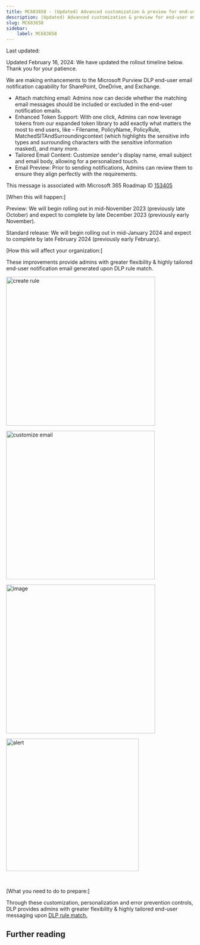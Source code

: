 ```yaml
---
title: MC683658 - (Updated) Advanced customization & preview for end-user email notification in Microsoft Purview DLP
description: (Updated) Advanced customization & preview for end-user email notification in Microsoft Purview DLP
slug: MC683658
sidebar:
    label: MC683658
---
```



Last updated: 

<p style="">Updated February 16, 2024: We have updated the rollout timeline below. Thank you for your patience.</p><p style="">We are making enhancements to the Microsoft Purview DLP end-user email notification capability for SharePoint, OneDrive, and Exchange.</p><ul><li>Attach matching email: Admins now can decide whether the matching email messages should be included or excluded in the end-user notification emails.
</li><li>Enhanced Token Support: With one click, Admins can now leverage tokens from our expanded token library to add exactly what matters the most to end users, like – Filename, PolicyName, PolicyRule, MatchedSITAndSurroundingcontext (which highlights the sensitive info types and surrounding characters with the sensitive information masked), and many more.
</li><li>Tailored Email Content: Customize sender's display name, email subject and email body, allowing for a personalized touch.
</li><li>Email Preview: Prior to sending notifications, Admins can review them to ensure they align perfectly with the requirements.</li></ul>
<p>This message is associated with Microsoft 365 Roadmap ID <a href="https://www.microsoft.com/microsoft-365/roadmap?filters=&amp;searchterms=153405" target="_blank">153405</a></p><p>[When this will happen:]</p><p>Preview: We will begin rolling out in mid-November 2023 (previously late October) and expect to complete by late December 2023 (previously early November).</p><p>Standard release: We will begin rolling out in mid-January 2024 and expect to complete by late February 2024 (previously early February).</p>
<p>[How this will affect your organization:]</p><p>These improvements provide admins with greater flexibility &amp; highly tailored end-user notification email generated upon DLP rule match.<br></p>

<p><img src="https://img-prod-cms-rt-microsoft-com.akamaized.net/cms/api/am/imageFileData/RW1dqP3?ver=be19" style="width: 400px;" alt="create rule"><br></p><p><img src="https://img-prod-cms-rt-microsoft-com.akamaized.net/cms/api/am/imageFileData/RW1dtd8?ver=5b87" style="width: 399px;" alt="customize email"><br></p><p><img src="https://img-prod-cms-rt-microsoft-com.akamaized.net/cms/api/am/imageFileData/RW1dj0d?ver=e7b3" style="width: 400px;" alt="image"><br></p><p><img src="https://img-prod-cms-rt-microsoft-com.akamaized.net/cms/api/am/imageFileData/RW1dqP6?ver=402c" style="width: 356px;" alt="alert"><br></p><p><br></p><p>
[What you need to do to prepare:]</p><p>Through these customization, personalization and error prevention controls, DLP provides admins with greater flexibility &amp; highly tailored end-user messaging upon <a href="https://microsoft.sharepoint.com/:b:/t/TestInformationProtectionGovernancecustomercommunity/Ec5R1XoWFFZAuXpwc_tZewcBSV5Cn55TPyq3bFZqXl_6nw?e=16wdhl" target="_blank">DLP rule match.</a>
</p>

## Further reading
